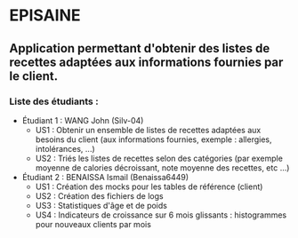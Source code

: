 # EPISAINE

## Application permettant d'obtenir des listes de recettes adaptées aux informations fournies par le client.

### Liste des étudiants :
  - Étudiant 1 : WANG John (Silv-04)
      - US1 : Obtenir un ensemble de listes de recettes adaptées aux besoins du client (aux informations fournies, exemple : allergies, intolérances, ...)
      - US2 : Triés les listes de recettes selon des catégories (par exemple moyenne de calories décroissant, note moyenne des recettes, etc ...)
  - Étudiant 2 : BENAISSA Ismail (Benaissa6449)
      - US1 : Création des mocks pour les tables de référence (client)
      - US2 : Création des fichiers de logs
      - US3 : Statistiques d'âge et de poids
      - US4 : Indicateurs de croissance sur 6 mois glissants : histogrammes pour nouveaux clients par mois
